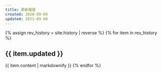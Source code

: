 ```yaml
---
title: 更新履歴
created: 2020-09-09
updated: 2021-09-08
---
```

{% assign rev_history = site.history | reverse %}
{% for item in rev_history %}
## <a name="{{ item.updated }}">{{ item.updated }}</a>
{{ item.content | markdownify }}
{% endfor %}
